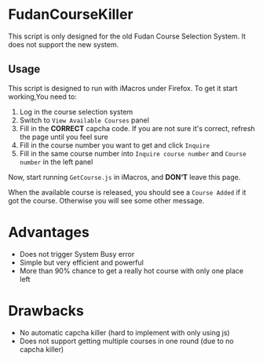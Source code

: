 # FudanCourseKiller

This script is only designed for the old Fudan Course Selection System. It does not support the new system.

## Usage

This script is designed to run with iMacros under Firefox. To get it start working,You need to:
1.  Log in the course selection system
2.  Switch to `View Available Courses` panel
3.  Fill in the __CORRECT__ capcha code. If you are not sure it's correct, refresh the page until you feel sure
4.  Fill in the course number you want to get and click `Inquire`
5.  Fill in the same course number into `Inquire course number` and `Course number` in the left panel

Now, start running `GetCourse.js` in iMacros, and __DON‘T__ leave this page.

When the available course is released, you should see a `Course Added` if it got the course. Otherwise you will see some other message.

# Advantages

-  Does not trigger System Busy error
-  Simple but very efficient and powerful
-  More than 90% chance to get a really hot course with only one place left

# Drawbacks

-  No automatic capcha killer (hard to implement with only using js)
-  Does not support getting multiple courses in one round (due to no capcha killer)

